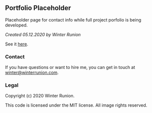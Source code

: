 ## Portfolio Placeholder
Placeholder page for contact info while full project porfolio is being developed. 

_Created 05.12.2020 by Winter Runion_

See it [here](https://wrunion.github.io/winter-runion-design/).

### Contact
If you have questions or want to hire me, you can get in touch at winter@winterrunion.com. 

### Legal
Copyright (c) 2020 Winter Runion.

This code is licensed under the MIT license. All image rights reserved.